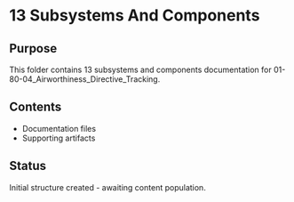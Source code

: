 # 13 Subsystems And Components

## Purpose
This folder contains 13 subsystems and components documentation for 01-80-04_Airworthiness_Directive_Tracking.

## Contents
- Documentation files
- Supporting artifacts

## Status
Initial structure created - awaiting content population.
